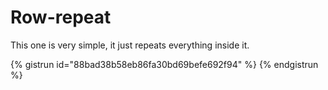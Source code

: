 # Row-repeat

This one is very simple, it just repeats everything inside it.




{% gistrun id="88bad38b58eb86fa30bd69befe692f94" %}
{% endgistrun %}

